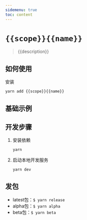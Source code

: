 ```yaml
---
sidemenu: true
toc: content
---
```

# `{{scope}}{{name}}`

> {{description}}

## 如何使用

安装

```sh
yarn add {{scope}}{{name}}
```

## 基础示例
<code src="./demo/index.tsx"></code>
<API src="./src/index.tsx"></API>

## 开发步骤
1. 安装依赖

    ```bash
    yarn
    ```
2. 启动本地开发服务

    ```bash
    yarn dev
    ```

## 发包
- latest包：`$ yarn release`
- alpha包：`$ yarn alpha`
- beta包：`$ yarn beta`


